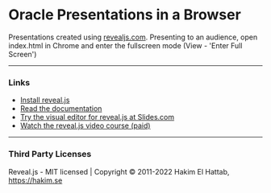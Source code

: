 # Oracle Presentations in a Browser

Presentations created using [revealjs.com](https://revealjs.com/). Presenting to an audience, open index.html in Chrome and enter the fullscreen mode (View - 'Enter Full Screen')

---

### Links
- [Install reveal.js](https://revealjs.com/installation)
- [Read the documentation](https://revealjs.com/markup/)
- [Try the visual editor for reveal.js at Slides.com](https://slides.com/)
- [Watch the reveal.js video course (paid)](https://revealjs.com/course)

---

### Third Party Licenses
Reveal.js - MIT licensed | Copyright © 2011-2022 Hakim El Hattab, https://hakim.se
